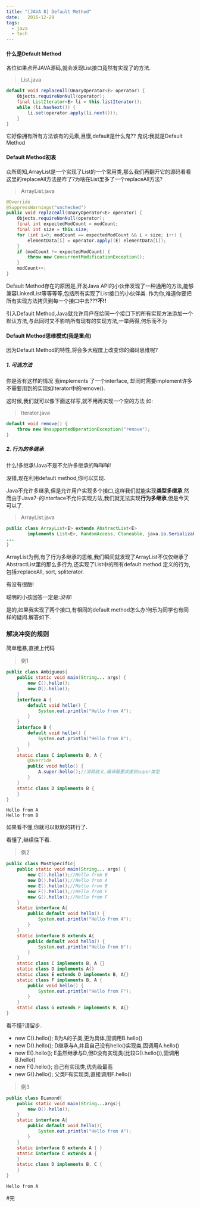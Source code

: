 ```yaml
---
title: "[JAVA 8] Default Method"
date:   2016-12-29
tags:
  - java
  - tech
---
```


#### 什么是Default Method
各位如果点开JAVA源码,就会发现List接口竟然有实现了的方法.
>List.java
```java
default void replaceAll(UnaryOperator<E> operator) {
    Objects.requireNonNull(operator);
    final ListIterator<E> li = this.listIterator();
    while (li.hasNext()) {
        li.set(operator.apply(li.next()));
    }
}
```

它好像拥有所有方法该有的元素,且慢,default是什么鬼??
鬼说:我就是Default Method


#### Default Method初衷
众所周知,ArrayList是一个实现了List的一个常用类,那么我们再翻开它的源码看看这里的replaceAll方法是咋了?为啥在List里多了一个replaceAll方法?
>ArrayList.java
```java
@Override
@SuppressWarnings("unchecked")
public void replaceAll(UnaryOperator<E> operator) {
    Objects.requireNonNull(operator);
    final int expectedModCount = modCount;
    final int size = this.size;
    for (int i=0; modCount == expectedModCount && i < size; i++) {
        elementData[i] = operator.apply((E) elementData[i]);
    }
    if (modCount != expectedModCount) {
        throw new ConcurrentModificationException();
    }
    modCount++;
}
```

Default Method存在的原因是,开发Java API的小伙伴发现了一种通用的方法,能够兼容LinkedList等等等等,包括所有实现了List接口的小伙伴类.
作为你,难道你要把所有实现方法拷贝到每一个接口中去???**不!!**

引入Default Method,Java就允许用户在给同一个接口下的所有实现方法添加一个默认方法,与此同时又不影响所有现有的实现方法,一举两得,何乐而不为

#### Default Method思维模式(我是重点)
因为Default Method的特性,将会多大程度上改变你的编码思维呢?
##### 1. 可选方法
你是否有这样的情况
我implements 了一个interface, 却同时需要implement许多不需要用到的实现如Iterator中的remove().

这时候,我们就可以像下面这样写,就不用再实现一个空的方法
如:
>Iterator.java
```java
default void remove() {
    throw new UnsupportedOperationException("remove");
}
```

##### 2. 行为的多继承
什么!多继承!Java不是不允许多继承的咩咩咩!

没错,现在利用default method,你可以实现.

Java不允许多继承,但是允许用户实现多个接口,这样我们就能实现**类型多继承**.然而由于Java7-的Interface不允许实现方法,我们就无法实现**行为多继承**,但是今天可以了.

>ArrayList.java
```java
public class ArrayList<E> extends AbstractList<E>
        implements List<E>, RandomAccess, Cloneable, java.io.Serializable{
...
}
```

ArrayList为例,有了行为多继承的思维,我们瞬间就发现了ArrayList不仅仅继承了AbstractList里的那么多行为,还实现了List中的所有default method 定义的行为,包括:replaceAll, sort, spliterator.

有没有很酷!

聪明的小孩回答一定是:*没有*!

是的,如果我实现了两个接口,有相同的default method怎么办!何乐为同学也有同样的疑问.解答如下.

### 解决冲突的规则
简单粗暴,直接上代码

>例1
```java
public class Ambiguous{
    public static void main(String... args) {
        new C().hello();
        new D().hello();
    }
    interface A {
        default void hello() {
            System.out.println("Hello from A");
        }
    }
    interface B {
        default void hello() {
            System.out.println("Hello from B");
        }
    }
    static class C implements B, A {
        @Override
        public void hello() {
            A.super.hello();//消除歧义,编译器要求提供super类型
        }
    }
    static class D implements B {
    }
}
```
```
Hello from A
Hello from B
```

如果看不懂,你就可以默默的转行了.

看懂了,继续往下看.

>例2
```java
public class MostSpecific{
    public static void main(String... args) {
        new C().hello();//Hello from B
        new D().hello();//Hello from A
        new E().hello();//Hello from B
        new F().hello();//Hello from F
        new G().hello();//Hello from F
    }
    static interface A{
        public default void hello() {
            System.out.println("Hello from A");
        }
    }
    static interface B extends A{
        public default void hello() {
            System.out.println("Hello from B");
        }
    }
    static class C implements B, A {}
    static class D implements A{}
    static class E extends D implements B, A{}
    static class F implements B, A {
        public void hello() {
            System.out.println("Hello from F");
        }
    }
    static class G extends F implements B, A{}
}
```

看不懂?请留步.

* new C().hello(); B为A的子类,更为具体,固调用B.hello()
* new D().hello(); D继承与A,并且自己没有hello()实现类,固调用A.hello()
* new E().hello(); E虽然继承与D,但D没有实现类(比较G().hello()),固调用B.hello()
* new F().hello(); 自己有实现类,优先级最高
* new G().hello(); 父类F有实现类,直接调用F.hello()

>例3
```java
public class Diamond{
    public static void main(String...args){
        new D().hello();
    }
    static interface A{
        public default void hello(){
            System.out.println("Hello from A");
        }
    }
    static interface B extends A { }
    static interface C extends A {
    }
    static class D implements B, C {
    }
}
```
```
Hello from A
```


#完
